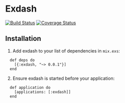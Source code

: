 # Exdash

[![Build Status](https://travis-ci.org/TFarla/exdash.svg?branch=master)](https://travis-ci.org/TFarla/exdash)
[![Coverage Status](https://coveralls.io/repos/github/TFarla/exdash/badge.svg?branch=master)](https://coveralls.io/github/TFarla/exdash?branch=master)

## Installation
1. Add exdash to your list of dependencies in `mix.exs`:
```
  def deps do
    [{:exdash, "~> 0.0.1"}]
  end
```

2. Ensure exdash is started before your application:
```
  def application do
    [applications: [:exdash]]
  end
```
